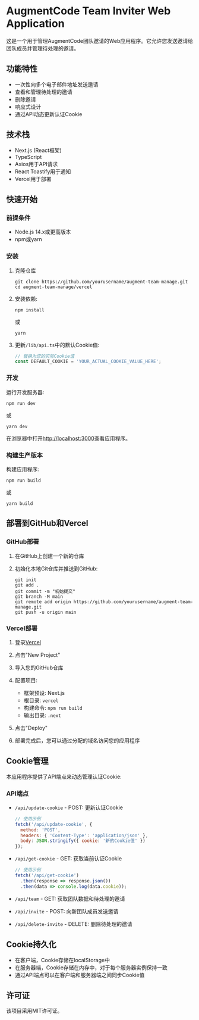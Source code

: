 # AugmentCode Team Inviter Web Application

这是一个用于管理AugmentCode团队邀请的Web应用程序。它允许您发送邀请给团队成员并管理待处理的邀请。

## 功能特性

- 一次性向多个电子邮件地址发送邀请
- 查看和管理待处理的邀请
- 删除邀请
- 响应式设计
- 通过API动态更新认证Cookie

## 技术栈

- Next.js (React框架)
- TypeScript
- Axios用于API请求
- React Toastify用于通知
- Vercel用于部署

## 快速开始

### 前提条件

- Node.js 14.x或更高版本
- npm或yarn

### 安装

1. 克隆仓库
   ```
   git clone https://github.com/yourusername/augment-team-manage.git
   cd augment-team-manage/vercel
   ```

2. 安装依赖:
   ```
   npm install
   ```
   或
   ```
   yarn
   ```

3. 更新`/lib/api.ts`中的默认Cookie值:
   ```typescript
   // 替换为您的实际Cookie值
   const DEFAULT_COOKIE = 'YOUR_ACTUAL_COOKIE_VALUE_HERE';
   ```

### 开发

运行开发服务器:

```
npm run dev
```
或
```
yarn dev
```

在浏览器中打开[http://localhost:3000](http://localhost:3000)查看应用程序。

### 构建生产版本

构建应用程序:

```
npm run build
```
或
```
yarn build
```

## 部署到GitHub和Vercel

### GitHub部署

1. 在GitHub上创建一个新的仓库

2. 初始化本地Git仓库并推送到GitHub:
   ```
   git init
   git add .
   git commit -m "初始提交"
   git branch -M main
   git remote add origin https://github.com/yourusername/augment-team-manage.git
   git push -u origin main
   ```

### Vercel部署

1. 登录[Vercel](https://vercel.com/)

2. 点击"New Project"

3. 导入您的GitHub仓库

4. 配置项目:
   - 框架预设: Next.js
   - 根目录: `vercel`
   - 构建命令: `npm run build`
   - 输出目录: `.next`

5. 点击"Deploy"

6. 部署完成后，您可以通过分配的域名访问您的应用程序

## Cookie管理

本应用程序提供了API端点来动态管理认证Cookie:

### API端点

- `/api/update-cookie` - POST: 更新认证Cookie
  ```javascript
  // 使用示例
  fetch('/api/update-cookie', {
    method: 'POST',
    headers: { 'Content-Type': 'application/json' },
    body: JSON.stringify({ cookie: '新的Cookie值' })
  });
  ```

- `/api/get-cookie` - GET: 获取当前认证Cookie
  ```javascript
  // 使用示例
  fetch('/api/get-cookie')
    .then(response => response.json())
    .then(data => console.log(data.cookie));
  ```

- `/api/team` - GET: 获取团队数据和待处理的邀请
- `/api/invite` - POST: 向新团队成员发送邀请
- `/api/delete-invite` - DELETE: 删除待处理的邀请

## Cookie持久化

- 在客户端，Cookie存储在localStorage中
- 在服务器端，Cookie存储在内存中，对于每个服务器实例保持一致
- 通过API端点可以在客户端和服务器端之间同步Cookie值

## 许可证

该项目采用MIT许可证。 